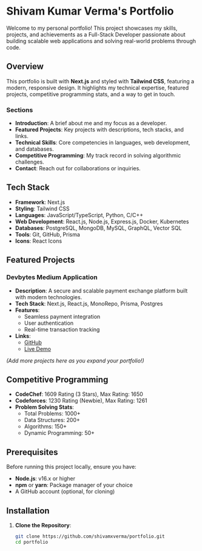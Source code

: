 # Shivam Kumar Verma's Portfolio

Welcome to my personal portfolio! This project showcases my skills, projects, and achievements as a Full-Stack Developer passionate about building scalable web applications and solving real-world problems through code.

## Overview

This portfolio is built with **Next.js** and styled with **Tailwind CSS**, featuring a modern, responsive design. It highlights my technical expertise, featured projects, competitive programming stats, and a way to get in touch.

### Sections
- **Introduction**: A brief about me and my focus as a developer.
- **Featured Projects**: Key projects with descriptions, tech stacks, and links.
- **Technical Skills**: Core competencies in languages, web development, and databases.
- **Competitive Programming**: My track record in solving algorithmic challenges.
- **Contact**: Reach out for collaborations or inquiries.

## Tech Stack
- **Framework**: Next.js
- **Styling**: Tailwind CSS
- **Languages**: JavaScript/TypeScript, Python, C/C++
- **Web Development**: React.js, Node.js, Express.js, Docker, Kubernetes
- **Databases**: PostgreSQL, MongoDB, MySQL, GraphQL, Vector SQL
- **Tools**: Git, GitHub, Prisma
- **Icons**: React Icons

## Featured Projects

### Devbytes Medium Application
- **Description**: A secure and scalable payment exchange platform built with modern technologies.
- **Tech Stack**: Next.js, React.js, MonoRepo, Prisma, Postgres
- **Features**:
  - Seamless payment integration
  - User authentication
  - Real-time transaction tracking
- **Links**:
  - [GitHub](https://github.com/shivamxverma/devbytes)
  - [Live Demo](https://devbytes.live)

*(Add more projects here as you expand your portfolio!)*

## Competitive Programming
- **CodeChef**: 1609 Rating (3 Stars), Max Rating: 1650
- **Codeforces**: 1230 Rating (Newbie), Max Rating: 1261
- **Problem Solving Stats**:
  - Total Problems: 1000+
  - Data Structures: 200+
  - Algorithms: 150+
  - Dynamic Programming: 50+

## Prerequisites
Before running this project locally, ensure you have:
- **Node.js**: v16.x or higher
- **npm** or **yarn**: Package manager of your choice
- A GitHub account (optional, for cloning)

## Installation

1. **Clone the Repository**:
   ```bash
   git clone https://github.com/shivamxverma/portfolio.git
   cd portfolio
